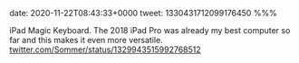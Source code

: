 date: 2020-11-22T08:43:33+0000
tweet: 1330431712099176450
%%%

iPad Magic Keyboard. The 2018 iPad Pro was already my best computer so far and this makes it even more versatile. [twitter.com/Sommer/status/1329943515992768512](https://twitter.com/Sommer/status/1329943515992768512)
